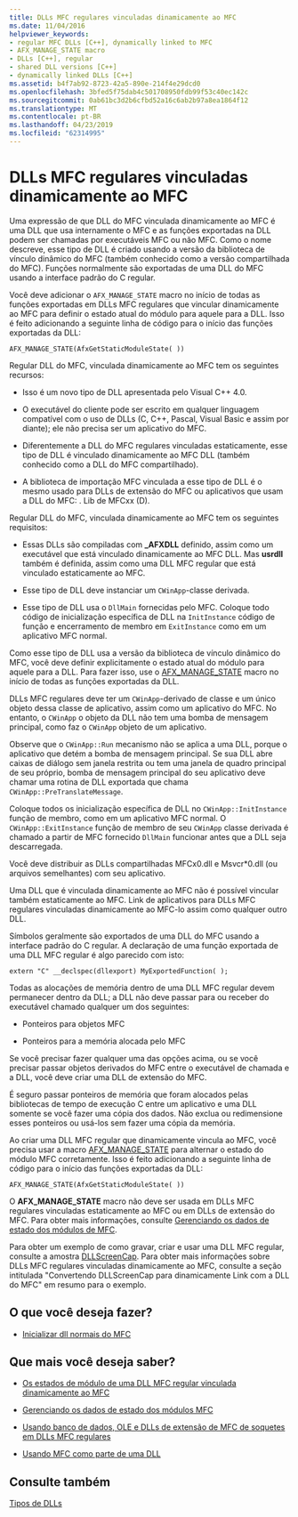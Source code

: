 ```yaml
---
title: DLLs MFC regulares vinculadas dinamicamente ao MFC
ms.date: 11/04/2016
helpviewer_keywords:
- regular MFC DLLs [C++], dynamically linked to MFC
- AFX_MANAGE_STATE macro
- DLLs [C++], regular
- shared DLL versions [C++]
- dynamically linked DLLs [C++]
ms.assetid: b4f7ab92-8723-42a5-890e-214f4e29dcd0
ms.openlocfilehash: 3bfed5f75dab4c501708950fdb99f53c40ec142c
ms.sourcegitcommit: 0ab61bc3d2b6cfbd52a16c6ab2b97a8ea1864f12
ms.translationtype: MT
ms.contentlocale: pt-BR
ms.lasthandoff: 04/23/2019
ms.locfileid: "62314995"
---
```

# <a name="regular-mfc-dlls-dynamically-linked-to-mfc"></a>DLLs MFC regulares vinculadas dinamicamente ao MFC

Uma expressão de que DLL do MFC vinculada dinamicamente ao MFC é uma DLL que usa internamente o MFC e as funções exportadas na DLL podem ser chamadas por executáveis MFC ou não MFC. Como o nome descreve, esse tipo de DLL é criado usando a versão da biblioteca de vínculo dinâmico do MFC (também conhecido como a versão compartilhada do MFC). Funções normalmente são exportadas de uma DLL do MFC usando a interface padrão do C regular.

Você deve adicionar o `AFX_MANAGE_STATE` macro no início de todas as funções exportadas em DLLs MFC regulares que vincular dinamicamente ao MFC para definir o estado atual do módulo para aquele para a DLL. Isso é feito adicionando a seguinte linha de código para o início das funções exportadas da DLL:

```
AFX_MANAGE_STATE(AfxGetStaticModuleState( ))
```

Regular DLL do MFC, vinculada dinamicamente ao MFC tem os seguintes recursos:

- Isso é um novo tipo de DLL apresentada pelo Visual C++ 4.0.

- O executável do cliente pode ser escrito em qualquer linguagem compatível com o uso de DLLs (C, C++, Pascal, Visual Basic e assim por diante); ele não precisa ser um aplicativo do MFC.

- Diferentemente a DLL do MFC regulares vinculadas estaticamente, esse tipo de DLL é vinculado dinamicamente ao MFC DLL (também conhecido como a DLL do MFC compartilhado).

- A biblioteca de importação MFC vinculada a esse tipo de DLL é o mesmo usado para DLLs de extensão do MFC ou aplicativos que usam a DLL do MFC: . Lib de MFCxx (D).

Regular DLL do MFC, vinculada dinamicamente ao MFC tem os seguintes requisitos:

- Essas DLLs são compiladas com **_AFXDLL** definido, assim como um executável que está vinculado dinamicamente ao MFC DLL. Mas **usrdll** também é definida, assim como uma DLL MFC regular que está vinculado estaticamente ao MFC.

- Esse tipo de DLL deve instanciar um `CWinApp`-classe derivada.

- Esse tipo de DLL usa o `DllMain` fornecidas pelo MFC. Coloque todo código de inicialização específica de DLL na `InitInstance` código de função e encerramento de membro em `ExitInstance` como em um aplicativo MFC normal.

Como esse tipo de DLL usa a versão da biblioteca de vínculo dinâmico do MFC, você deve definir explicitamente o estado atual do módulo para aquele para a DLL. Para fazer isso, use o [AFX_MANAGE_STATE](../mfc/reference/extension-dll-macros.md#afx_manage_state) macro no início de todas as funções exportadas da DLL.

DLLs MFC regulares deve ter um `CWinApp`-derivado de classe e um único objeto dessa classe de aplicativo, assim como um aplicativo do MFC. No entanto, o `CWinApp` o objeto da DLL não tem uma bomba de mensagem principal, como faz o `CWinApp` objeto de um aplicativo.

Observe que o `CWinApp::Run` mecanismo não se aplica a uma DLL, porque o aplicativo que detém a bomba de mensagem principal. Se sua DLL abre caixas de diálogo sem janela restrita ou tem uma janela de quadro principal de seu próprio, bomba de mensagem principal do seu aplicativo deve chamar uma rotina de DLL exportada que chama `CWinApp::PreTranslateMessage`.

Coloque todos os inicialização específica de DLL no `CWinApp::InitInstance` função de membro, como em um aplicativo MFC normal. O `CWinApp::ExitInstance` função de membro de seu `CWinApp` classe derivada é chamado a partir de MFC fornecido `DllMain` funcionar antes que a DLL seja descarregada.

Você deve distribuir as DLLs compartilhadas MFCx0.dll e Msvcr*0.dll (ou arquivos semelhantes) com seu aplicativo.

Uma DLL que é vinculada dinamicamente ao MFC não é possível vincular também estaticamente ao MFC. Link de aplicativos para DLLs MFC regulares vinculadas dinamicamente ao MFC-lo assim como qualquer outro DLL.

Símbolos geralmente são exportados de uma DLL do MFC usando a interface padrão do C regular. A declaração de uma função exportada de uma DLL MFC regular é algo parecido com isto:

```
extern "C" __declspec(dllexport) MyExportedFunction( );
```

Todas as alocações de memória dentro de uma DLL MFC regular devem permanecer dentro da DLL; a DLL não deve passar para ou receber do executável chamado qualquer um dos seguintes:

- Ponteiros para objetos MFC

- Ponteiros para a memória alocada pelo MFC

Se você precisar fazer qualquer uma das opções acima, ou se você precisar passar objetos derivados do MFC entre o executável de chamada e a DLL, você deve criar uma DLL de extensão do MFC.

É seguro passar ponteiros de memória que foram alocados pelas bibliotecas de tempo de execução C entre um aplicativo e uma DLL somente se você fazer uma cópia dos dados. Não exclua ou redimensione esses ponteiros ou usá-los sem fazer uma cópia da memória.

Ao criar uma DLL MFC regular que dinamicamente vincula ao MFC, você precisa usar a macro [AFX_MANAGE_STATE](../mfc/reference/extension-dll-macros.md#afx_manage_state) para alternar o estado do módulo MFC corretamente. Isso é feito adicionando a seguinte linha de código para o início das funções exportadas da DLL:

```
AFX_MANAGE_STATE(AfxGetStaticModuleState( ))
```

O **AFX_MANAGE_STATE** macro não deve ser usada em DLLs MFC regulares vinculadas estaticamente ao MFC ou em DLLs de extensão do MFC. Para obter mais informações, consulte [Gerenciando os dados de estado dos módulos de MFC](../mfc/managing-the-state-data-of-mfc-modules.md).

Para obter um exemplo de como gravar, criar e usar uma DLL MFC regular, consulte a amostra [DLLScreenCap](https://github.com/Microsoft/VCSamples/tree/master/VC2010Samples/MFC/advanced/DllScreenCap). Para obter mais informações sobre DLLs MFC regulares vinculadas dinamicamente ao MFC, consulte a seção intitulada "Convertendo DLLScreenCap para dinamicamente Link com a DLL do MFC" em resumo para o exemplo.

## <a name="what-do-you-want-to-do"></a>O que você deseja fazer?

- [Inicializar dll normais do MFC](run-time-library-behavior.md#initializing-regular-dlls)

## <a name="what-do-you-want-to-know-more-about"></a>Que mais você deseja saber?

- [Os estados de módulo de uma DLL MFC regular vinculada dinamicamente ao MFC](module-states-of-a-regular-dll-dynamically-linked-to-mfc.md)

- [Gerenciando os dados de estado dos módulos MFC](../mfc/managing-the-state-data-of-mfc-modules.md)

- [Usando banco de dados, OLE e DLLs de extensão de MFC de soquetes em DLLs MFC regulares](using-database-ole-and-sockets-extension-dlls-in-regular-dlls.md)

- [Usando MFC como parte de uma DLL](../mfc/tn011-using-mfc-as-part-of-a-dll.md)

## <a name="see-also"></a>Consulte também

[Tipos de DLLs](kinds-of-dlls.md)
